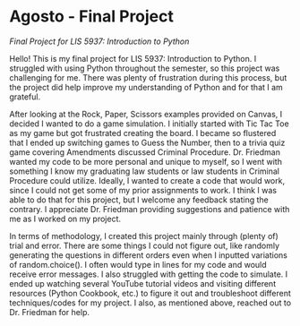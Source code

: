 # Agosto - Final Project
_Final Project for LIS 5937: Introduction to Python_

Hello! This is my final project for LIS 5937: Introduction to Python. I struggled with using Python throughout the semester, so this project was challenging for me. There was plenty of frustration during this process, but the project did help improve my understanding of Python and for that I am grateful.  

After looking at the Rock, Paper, Scissors examples provided on Canvas, I decided I wanted to do a game simulation. I initially started with Tic Tac Toe as my game but got frustrated creating the board. I became so flustered that I ended up switching games to Guess the Number, then to a trivia quiz game covering Amendments discussed Criminal Procedure. Dr. Friedman wanted my code to be more personal and unique to myself, so I went with something I know my graduating law students or law students in Criminal Procedure could utilize. Ideally, I wanted to create a code that would work, since I could not get some of my prior assignments to work. I think I was able to do that for this project, but I welcome any feedback stating the contrary. I appreciate Dr. Friedman providing suggestions and patience with me as I worked on my project. 

In terms of methodology, I created this project mainly through (plenty of) trial and error. There are some things I could not figure out, like randomly generating the questions in different orders even when I inputted variations of random.choice(). I often would type in lines for my code and would receive error messages. I also struggled with getting the code to simulate. I ended up watching several YouTube tutorial videos and visiting different resources (Python Cookbook, etc.) to figure it out and troubleshoot different techniques/codes for my project. I also, as mentioned above, reached out to Dr. Friedman for help. 
